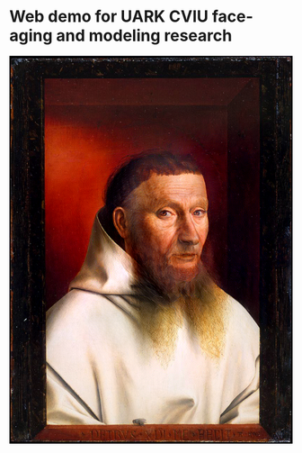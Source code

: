 # Web demo for UARK CVIU face-aging and modeling research

![Aged image example](aged_img/51281557_2291943650868015_4014672610662023168_o.jpg.png)
